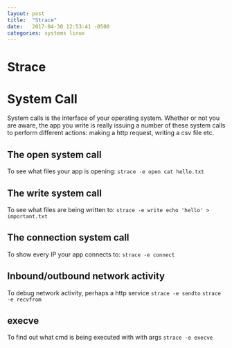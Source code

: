 ```yaml
---
layout: post
title:  "Strace"
date:   2017-04-30 12:53:41 -0500
categories: systems linux
---
```


# Strace

# System Call
System calls is the interface of your operating system. Whether or not you are aware, the app you write is really issuing a number of these system calls to perform different actions: making a http request, writing a csv file etc.

## The open system call
To see what files your app is opening:
`strace -e open cat hello.txt`

## The write system call
To see what files are being written to:
`strace -e write echo 'hello' > important.txt`

## The connection system call
To show every IP your app connects to:
`strace -e connect`

## Inbound/outbound network activity 
To debug network activity, perhaps a http service
`strace -e sendto`
`strace -e recvfrom`

## execve
To find out what cmd is being executed with with args
`strace -e execve`
